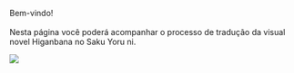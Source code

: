 Bem-vindo!<br/>
<br/>
Nesta página você poderá acompanhar o processo de tradução da visual novel Higanbana no Saku Yoru ni.<br/>

<img src="https://kikachangames.github.io/kikachangames/hg1.png">
